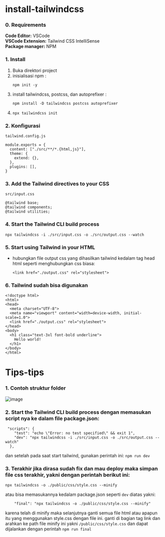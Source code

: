 # install-tailwindcss
### 0. Requirements
**Code Editor:** VSCode <br>
**VSCode Extension:** Tailwind CSS IntelliSense <br>
**Package manager:** NPM <br>
### 1. Install
1. Buka direktori project
2. inisialisasi npm :
   ```
   npm init -y
   ```
4. install tailwindcss, postcss, dan autoprefixer :
   ```
   npm install -D tailwindcss postcss autoprefixer
   ```
5. ```
   npx tailwindcss init
   ```

### 2. Konfigurasi
``tailwind.config.js``

```
module.exports = {
  content: ["./src/**/*.{html,js}"],
  theme: {
    extend: {},
  },
  plugins: [],
}
```

### 3. Add the Tailwind directives to your CSS
```src/input.css```
```
@tailwind base;
@tailwind components;
@tailwind utilities;
```

### 4. Start the Tailwind CLI build process
```
npx tailwindcss -i ./src/input.css -o ./src/output.css --watch
```
### 5. Start using Tailwind in your HTML
- hubungkan file output css yang dihasilkan tailwind kedalam tag head html seperti menghubungkan css biasa:
  ```
  <link href="./output.css" rel="stylesheet">
  ```

### 6. Tailwind sudah bisa digunakan
```
<!doctype html>
<html>
<head>
  <meta charset="UTF-8">
  <meta name="viewport" content="width=device-width, initial-scale=1.0">
  <link href="./output.css" rel="stylesheet">
</head>
<body>
  <h1 class="text-3xl font-bold underline">
    Hello world!
  </h1>
</body>
</html>
```

# Tips-tips

### 1. Contoh struktur folder
![image](https://github.com/user-attachments/assets/8c2ff7b1-787b-4ca6-a097-4df6880b2431)

### 2. Start the Tailwind CLI build process dengan memasukan script nya ke dalam file package.json:
```
 "scripts": {
    "test": "echo \"Error: no test specified\" && exit 1",
    "dev": "npx tailwindcss -i ./src/input.css -o ./src/output.css --watch"
  },
```
dan setelah pada saat start tailwind, gunakan perintah ini: ```npm run dev```

### 3. Terakhir jika dirasa sudah fix dan mau deploy maka simpan file css terakhir, yakni dengan perintah berikut ini:
```
npx tailwindcss -o ./public/css/style.css --minify
```
atau bisa memasukannya kedalam package.json seperti ```dev``` diatas yakni:
```
    "final": "npx tailwindcss -o ./public/css/style.css --minify"
```
karena telah di minify maka selanjutnya ganti semua file html atau apapun itu yang menggunakan style.css dengan file ini. ganti di bagian tag link dan arahkan ke path file minify ini yakni ``` /public/css/style.css ```
dan dapat dijalankan dengan perintah ```npm run final```
